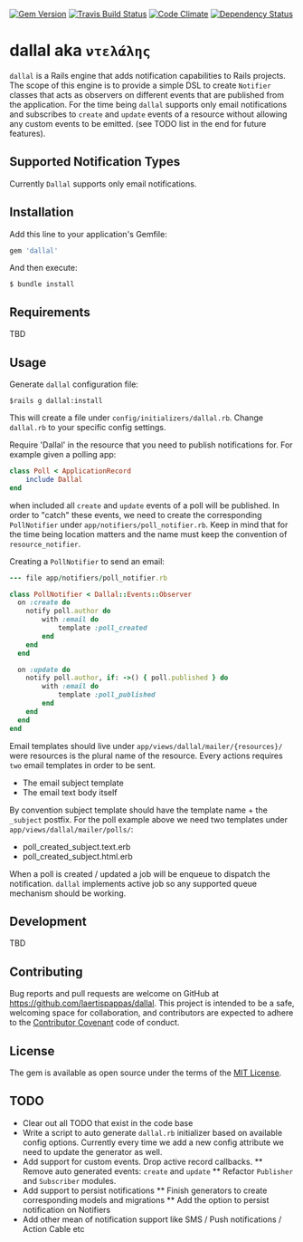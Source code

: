 [![Gem
Version](https://badge.fury.io/rb/dallal.svg)](https://badge.fury.io/rb/dallal)
[![Travis Build Status](https://api.travis-ci.org/laertispappas/dallal.svg?branch=master)](https://travis-ci.org/laertispappas/dallal)
[![Code Climate](https://codeclimate.com/github/laertispappas/dallal/badges/gpa.svg)](https://codeclimate.com/github/laertispappas/dallal)
[![Dependency Status](https://gemnasium.com/laertispappas/dallal.svg)](https://gemnasium.com/laertispappas/dallal)

# dallal aka `ντελάλης`
`dallal` is a Rails engine that adds notification capabilities to Rails projects.
The scope of this engine is to provide a simple DSL to create `Notifier` classes that acts
as observers on different events that are published from the application. For the time being
`dallal` supports only email notifications and subscribes to `create` and `update` events of a resource
without allowing any custom events to be emitted. (see TODO list in the end for future features).

## Supported Notification Types
Currently `Dallal` supports only email notifications.

## Installation

 Add this line to your application's Gemfile:

 ```ruby
 gem 'dallal'
 ```

And then execute:

    $ bundle install

## Requirements
TBD

## Usage
Generate `dallal` configuration file:

    $rails g dallal:install

This will create a file under `config/initializers/dallal.rb`. Change `dallal.rb` to your specific config settings.

Require 'Dallal' in the resource that you need to publish notifications for.
For example given a polling app:

```ruby
class Poll < ApplicationRecord
    include Dallal
end
```
when included all `create` and `update` events of a poll will be published. In order to "catch" these
events, we need to create the corresponding `PollNotifier` under `app/notifiers/poll_notifier.rb`.
Keep in mind that for the time being location matters and the name must keep the convention of `resource_notifier`.

Creating a `PollNotifier` to send an email:

```ruby
--- file app/notifiers/poll_notifier.rb

class PollNotifier < Dallal::Events::Observer
  on :create do
    notify poll.author do
        with :email do
            template :poll_created
        end
    end
  end

  on :update do
    notify poll.author, if: ->() { poll.published } do
        with :email do
            template :poll_published
        end
    end
  end
end
```

Email templates should live under `app/views/dallal/mailer/{resources}/` were resources is the
plural name of the resource. Every actions requires `two` email templates in order to be sent.
* The email subject template
* The email text body itself

By convention subject template should have the template name + the `_subject` postfix. For the poll example
above we need two templates under `app/views/dallal/mailer/polls/`:

* poll_created_subject.text.erb
* poll_created_subject.html.erb

When a poll is created / updated a job will be enqueue to dispatch the notification. `dallal` implements
active job so any supported queue mechanism should be working.

## Development
TBD

## Contributing

Bug reports and pull requests are welcome on GitHub at
https://github.com/laertispappas/dallal. This project is intended
to be a safe, welcoming space for collaboration, and contributors are
expected to adhere to the
[Contributor Covenant](http://contributor-covenant.org) code of conduct.


## License

The gem is available as open source under the terms of the
[MIT License](http://opensource.org/licenses/MIT).

## TODO
* Clear out all TODO that exist in the code base
* Write a script to auto generate `dallal.rb` initializer based on available config options.
Currently every time we add a new config attribute we need to update the generator as well.
* Add support for custom events. Drop active record callbacks.
** Remove auto generated events: `create` and `update`
** Refactor `Publisher` and `Subscriber` modules.
* Add support to persist notifications
** Finish generators to create corresponding models and migrations
** Add the option to persist notification on Notifiers
* Add other mean of notification support like SMS / Push notifications / Action Cable etc



